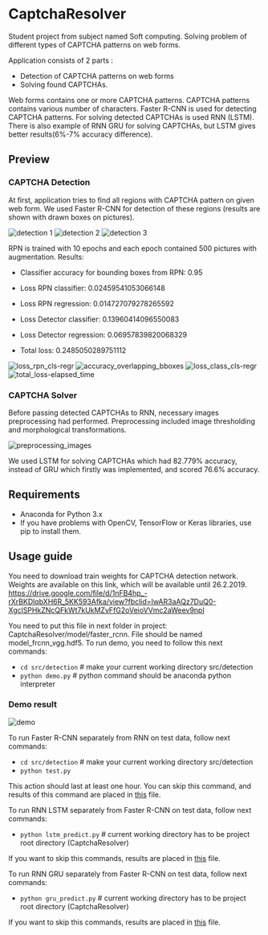 

# CaptchaResolver
Student project from subject named Soft computing. Solving problem of different types of CAPTCHA patterns on web forms.

Application consists of 2 parts : 
* Detection of CAPTCHA patterns on web forms
* Solving found CAPTCHAs.

Web forms contains one or more CAPTCHA patterns. CAPTCHA patterns contains various number of characters. 
Faster R-CNN is used for detecting CAPTCHA patterns. For solving detected CAPTCHAs is used RNN (LSTM). There is also example of RNN GRU for solving CAPTCHAs, but LSTM gives better results(6%-7% accuracy difference). 

## Preview


### CAPTCHA Detection

At first, application tries to find all regions with CAPTCHA pattern on given web form. We used Faster R-CNN for detection of these regions (results are shown with drawn boxes on pictures). 

![detection 1](https://github.com/acastef/CaptchaResolver/blob/master/images/detection/5.png)
![detection 2](https://github.com/acastef/CaptchaResolver/blob/master/images/detection/4.png)
![detection 3](https://github.com/acastef/CaptchaResolver/blob/master/images/detection/6.png)

RPN is trained with 10 epochs and each epoch contained 500 pictures with augmentation.
Results:
* Classifier accuracy for bounding boxes from RPN: 0.95

* Loss RPN classifier: 0.02459541053066148

* Loss RPN regression: 0.014727079278265592

* Loss Detector classifier: 0.13960414096550083

* Loss Detector regression: 0.06957839820068329

* Total loss: 0.2485050289751112

![loss_rpn_cls-regr](https://github.com/acastef/CaptchaResolver/blob/master/images/detection/diagrams/Loss_rpn_cls-regr.png)
![accuracy_overlapping_bboxes](https://github.com/acastef/CaptchaResolver/blob/master/images/detection/diagrams/accuracy-overlapping_bboxes.png)
![loss_class_cls-regr](https://github.com/acastef/CaptchaResolver/blob/master/images/detection/diagrams/loss_class_cls-reg.png)
![total_loss-elapsed_time](https://github.com/acastef/CaptchaResolver/blob/master/images/detection/diagrams/total_loss-elapsed_time.png)


### CAPTCHA Solver

Before passing detected CAPTCHAs to RNN, necessary images preprocessing had performed. Preprocessing included image thresholding and morphological transformations.

![preprocessing_images](https://github.com/acastef/CaptchaResolver/blob/master/images/processor/images.png)

We used LSTM for solving CAPTCHAs which had 82.779% accuracy, instead of GRU which firstly was implemented, and scored 76.6% accuracy.

## Requirements

* Anaconda for Python 3.x
* If you have problems with OpenCV, TensorFlow or Keras libraries, use pip to install them.

## Usage guide

You need to download train weights for CAPTCHA detection network. Weights are available on this link, which will be available until 26.2.2019. https://drive.google.com/file/d/1nFB4hp_-rXrBKDlqbXH6R_5KK593Afka/view?fbclid=IwAR3aAQz7DuQ0-XgclSPHkZNcQFkWt7kUkMZvFfG2oVeioVVmc2aWeev9npI

You need to put this file in next folder in project: CaptchaResolver/model/faster_rcnn.
File should be named model_frcnn_vgg.hdf5.
To run demo, you need to follow this next commands: 
* `cd src/detection` # make your current working directory src/detection
* `python demo.py` # python command should be anaconda python interpreter

### Demo result
![demo](https://github.com/acastef/CaptchaResolver/blob/master/images/detection/7.png)

To run Faster R-CNN separately from RNN on test data, follow next commands:
* `cd src/detection` # make your current working directory src/detection
* `python test.py`

This action should last at least one hour. You can skip this command, and results of this command are placed in [this](https://github.com/acastef/CaptchaResolver/blob/master/test_logs/detection.log) file.

To run RNN LSTM separately from Faster R-CNN on test data, follow next commands:
* `python lstm_predict.py` # current working directory has to be project root directory (CaptchaResolver)

If you want to skip this commands, results are placed in [this](https://github.com/acastef/CaptchaResolver/blob/master/test_logs/lstm.log) file. 

To run RNN GRU separately from Faster R-CNN on test data, follow next commands:
* `python gru_predict.py` # current working directory has to be project root directory (CaptchaResolver)

If you want to skip this commands, results are placed in [this](https://github.com/acastef/CaptchaResolver/blob/master/test_logs/gru.log) file.

